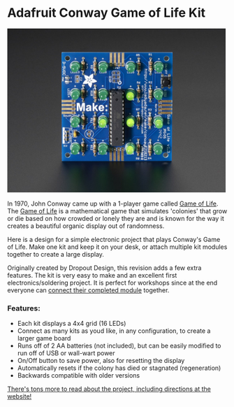 # Adafruit Conway Game of Life Kit

<a href="http://www.adafruit.com/products/89"><img src="assets/board.jpg?raw=true" width="500px"></a>

In 1970, John Conway came up with a 1-player game called [Game of Life](https://en.wikipedia.org/wiki/Conway%27s_Game_of_Life). The [Game of Life](https://en.wikipedia.org/wiki/Conway%27s_Game_of_Life) is a mathematical game that simulates 'colonies' that grow or die based on how crowded or lonely they are and is known for the way it creates a beautiful organic display out of randomness.

Here is a design for a simple electronic project that plays Conway's Game of Life. Make one kit and keep it on your desk, or attach multiple kit modules together to create a large display.

Originally created by Dropout Design, this revision adds a few extra features. The kit is very easy to make and an excellent first electronics/soldering project. It is perfect for workshops since at the end everyone can [connect their completed module](https://learn.adafruit.com/game-of-life/) together.

### Features:

- Each kit displays a 4x4 grid (16 LEDs)
- Connect as many kits as youd like, in any configuration, to create a larger game board
- Runs off of 2 AA batteries (not included), but can be easily modified to run off of USB or wall-wart power
- On/Off button to save power, also for resetting the display
- Automatically resets if the colony has died or stagnated (regeneration)
- Backwards compatible with older versions

[There's tons more to read about the project, including directions at the website!](https://learn.adafruit.com/game-of-life/)

